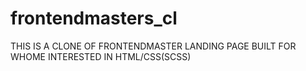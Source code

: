 # frontendmasters_cl


THIS IS A CLONE OF FRONTENDMASTER LANDING PAGE BUILT FOR WHOME INTERESTED IN HTML/CSS(SCSS)

